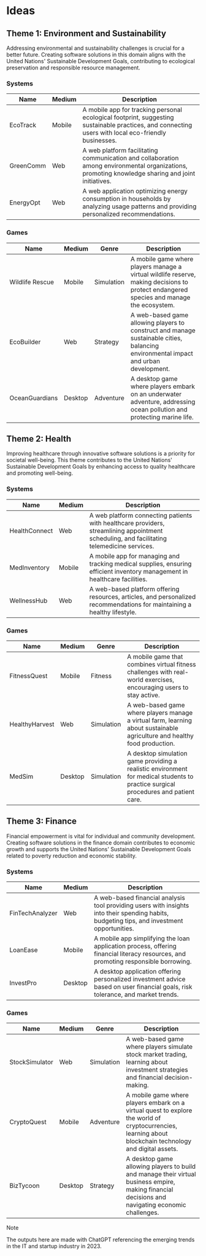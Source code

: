 # Ideas

## Theme 1: Environment and Sustainability

Addressing environmental and sustainability challenges is crucial for a better future. Creating software solutions in this domain aligns with the United Nations' Sustainable Development Goals, contributing to ecological preservation and responsible resource management.

### Systems
| Name | Medium | Description |
| -- | -- | -- |
| EcoTrack | Mobile | A mobile app for tracking personal ecological footprint, suggesting sustainable practices, and connecting users with local eco-friendly businesses. |
| GreenComm | Web | A web platform facilitating communication and collaboration among environmental organizations, promoting knowledge sharing and joint initiatives. |
| EnergyOpt | Web | A web application optimizing energy consumption in households by analyzing usage patterns and providing personalized recommendations. |

### Games
| Name | Medium | Genre | Description |
| -- | -- | -- | -- |
| Wildlife Rescue | Mobile | Simulation | A mobile game where players manage a virtual wildlife reserve, making decisions to protect endangered species and manage the ecosystem. |
| EcoBuilder | Web | Strategy | A web-based game allowing players to construct and manage sustainable cities, balancing environmental impact and urban development. |
| OceanGuardians | Desktop | Adventure | A desktop game where players embark on an underwater adventure, addressing ocean pollution and protecting marine life. |

## Theme 2: Health

Improving healthcare through innovative software solutions is a priority for societal well-being. This theme contributes to the United Nations' Sustainable Development Goals by enhancing access to quality healthcare and promoting well-being.

### Systems
| Name | Medium | Description |
| -- | -- | -- |
| HealthConnect | Web | A web platform connecting patients with healthcare providers, streamlining appointment scheduling, and facilitating telemedicine services. |
| MedInventory | Mobile | A mobile app for managing and tracking medical supplies, ensuring efficient inventory management in healthcare facilities. |
| WellnessHub | Web | A web-based platform offering resources, articles, and personalized recommendations for maintaining a healthy lifestyle. |

### Games
| Name | Medium | Genre | Description |
| -- | -- | -- | -- |
| FitnessQuest | Mobile | Fitness | A mobile game that combines virtual fitness challenges with real-world exercises, encouraging users to stay active. |
| HealthyHarvest | Web | Simulation | A web-based game where players manage a virtual farm, learning about sustainable agriculture and healthy food production. |
| MedSim | Desktop | Simulation | A desktop simulation game providing a realistic environment for medical students to practice surgical procedures and patient care. |

## Theme 3: Finance

Financial empowerment is vital for individual and community development. Creating software solutions in the finance domain contributes to economic growth and supports the United Nations' Sustainable Development Goals related to poverty reduction and economic stability.

### Systems
| Name | Medium | Description |
| -- | -- | -- |
| FinTechAnalyzer | Web | A web-based financial analysis tool providing users with insights into their spending habits, budgeting tips, and investment opportunities. |
| LoanEase | Mobile | A mobile app simplifying the loan application process, offering financial literacy resources, and promoting responsible borrowing. |
| InvestPro | Desktop | A desktop application offering personalized investment advice based on user financial goals, risk tolerance, and market trends. |

### Games
| Name | Medium | Genre | Description |
| -- | -- | -- | -- |
| StockSimulator | Web | Simulation | A web-based game where players simulate stock market trading, learning about investment strategies and financial decision-making. |
| CryptoQuest | Mobile | Adventure | A mobile game where players embark on a virtual quest to explore the world of cryptocurrencies, learning about blockchain technology and digital assets. |
| BizTycoon | Desktop | Strategy | A desktop game allowing players to build and manage their virtual business empire, making financial decisions and navigating economic challenges. |

> [!NOTE]
> The outputs here are made with ChatGPT referencing the emerging trends in the IT and startup industry in 2023.

